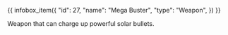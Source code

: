 {{ infobox_item({
	"id": 27,
	"name": "Mega Buster",
	"type": "Weapon",
}) }}

Weapon that can charge up powerful solar bullets.